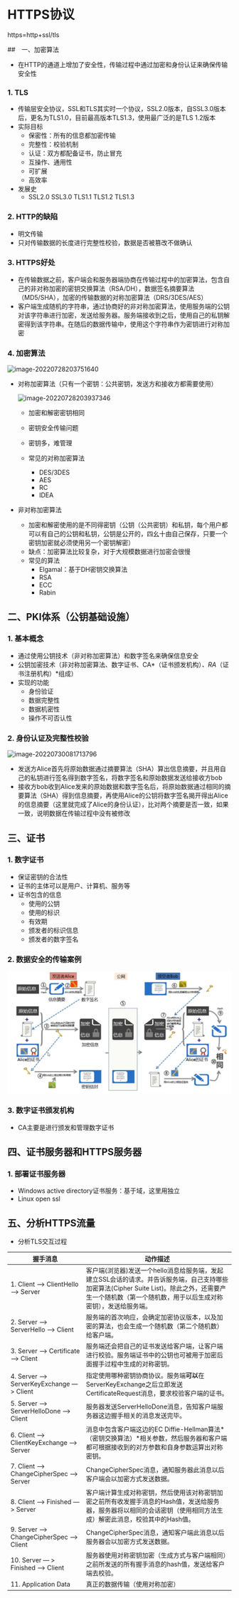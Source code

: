 # HTTPS协议

https=http+ssl/tls

##　一、加密算法

- 在HTTP的通道上增加了安全性，传输过程中通过加密和身份认证来确保传输安全性

### 1. TLS

- 传输层安全协议，SSL和TLS其实时一个协议，SSL2.0版本，自SSL3.0版本后，更名为TLS1.0，目前最高版本TLS1.3，使用最广泛的是TLS 1.2版本
- 实际目标
  - 保密性：所有的信息都加密传输
  - 完整性：校验机制
  - 认证：双方都配备证书，防止冒充
  - 互操作、通用性
  - 可扩展
  - 高效率
- 发展史
  - SSL2.0	SSL3.0	TLS1.1	TLS1.2	TLS1.3

### 2. HTTP的缺陷

- 明文传输
- 只对传输数据的长度进行完整性校验，数据是否被篡改不做确认

### 3. HTTPS好处

- 在传输数据之前，客户端会和服务器端协商在传输过程中的加密算法，包含自己的非对称加密的密钥交换算法（RSA/DH），数据签名摘要算法（MD5/SHA），加密的传输数据的对称加密算法（DRS/3DES/AES）
- 客户端生成随机的字符串，通过协商好的非对称加密算法，使用服务端的公钥对该字符串进行加密，发送给服务器。服务端接收到之后，使用自己的私钥解密得到该字符串。在随后的数据传输中，使用这个字符串作为密钥进行对称加密

### 4. 加密算法

![image-20220728203751640](..\..\picture\64425cd852db469ca28a6b512a4d9621.png)

- 对称加密算法（只有一个密钥：公共密钥，发送方和接收方都需要使用）

  ![image-20220728203937346](..\..\picture\65427510e39541b7982aadcb84f05b8e.png)

  - 加密和解密密钥相同
  - 密钥安全传输问题
  - 密钥多，难管理
  - 常见的对称加密算法

    - DES/3DES
    - AES
    - RC
    - IDEA

- 非对称加密算法
  - 加密和解密使用的是不同得密钥（公钥（公共密钥）和私钥，每个用户都可以有自己的公钥和私钥，公钥是公开的，四幺十由自己保存，只要一个密钥加密就必须使用另一个密钥解密）
  - 缺点：加密算法比较复杂，对于大规模数据进行加密会很慢
  - 常见的算法
    - Elgamal：基于DH密钥交换算法
    - RSA
    - ECC
    - Rabin

## 二、PKI体系（公钥基础设施）

### 1. 基本概念

- 通过使用公钥技术（非对称加密算法）和数字签名来确保信息安全
- 公钥加密技术（非对称加密算法、数字证书、CA*（证书颁发机构）*、RA*（证书注册机构）*组成）
- 实现的功能
  - 身份验证
  - 数据完整性
  - 数据机密性
  - 操作不可否认性

### 2. 身份认证及完整性校验

![image-20220730081713796](..\..\picture\34963e1844204abbb7f28f99767f0fa3.png)

- 发送方Alice首先将原始数据通过摘要算法（SHA）算出信息摘要，并且用自己的私钥进行签名得到数字签名，将数字签名和原始数据发送给接收方bob
- 接收方bob收到Alice发来的原始数据和数字签名后，将原始数据通过相同的摘要算法（SHA）得到信息摘要，再使用Alice的公钥将数字签名揭开得出Alice的信息摘要（这里就完成了Alice的身份认证），比对两个摘要是否一致，如果一致，说明数据在传输过程中没有被修改

## 三、证书

### 1. 数字证书

- 保证密钥的合法性
- 证书的主体可以是用户、计算机、服务等
- 证书包含的信息
  - 使用的公钥
  - 使用的标识
  - 有效期
  - 颁发者的标识信息
  - 颁发者的数字签名

### 2. 数据安全的传输案例

![](../../picture/Lk5fYMiq4uHEOTn.png)

### 3. 数字证书颁发机构

- CA主要是进行颁发和管理数字证书

## 四、证书服务器和HTTPS服务器

### 1. 部署证书服务器

- Windows	active directory证书服务：基于域，这里用独立
- Linux	open ssl

## 五、分析HTTPS流量

- 分析TLS交互过程

| 握手消息                                  | 动作描述                                                     |
| ----------------------------------------- | ------------------------------------------------------------ |
| 1. Client —> ClientHello —> Server        | 客户端(浏览器)发送一个hello消息给服务端，发起建立SSL会话的请求。并告诉服务端，自己支持哪些加密算法(Cipher Suite List)。除此之外，还需要产生一个随机数（第一个随机数，用于以后生成对称密钥），发送给服务端。 |
| 2. Server —> ServerHello —> Client        | 服务端的首次响应，会确定加密协议版本，以及加密的算法，也会生成一个随机数（第二个随机数）给客户端。 |
| 3. Server —> Certificate —> Client        | 服务端还会把自己的证书发送给客户端，让客户端进行校验。服务端证书中的公钥也可被用于加密后面握手过程中生成的对称密钥。 |
| 4. Server --> ServerKeyExchange —> Client | 指定使用哪种密钥协商协议。服务端**可以**在ServerKeyExchange之后立即发送CertificateRequest消息，要求校验客户端的证书。 |
| 5. Server —> ServerHelloDone —> Client    | 服务器发送ServerHelloDone消息，告知客户端服务器这边握手相关的消息发送完毕。 |
| 6. Client —> ClientKeyExchange —> Server  | 消息中包含客户端这边的EC Diffie-Hellman算法*（密钥交换算法）*相关参数，然后服务器和客户端都可根据接收到的对方参数和自身参数运算出对称密钥。 |
| 7. Client —> ChangeCipherSpec —> Server   | ChangeCipherSpec消息，通知服务器此消息以后客户端会以加密方式发送数据。 |
| 8. Client —> Finished —> Server           | 客户端计算生成对称密钥，然后使用该对称密钥加密之前所有收发握手消息的Hash值，发送给服务器，服务器将以相同的会话密钥（使用相同方法生成）解密此消息，校验其中的Hash值。 |
| 9. Server —> ChangeCipherSpec —> Client   | ChangeCipherSpec消息，通知客户端此消息以后服务器会以加密方式发送数据。 |
| 10. Server — > Finished —> Client         | 服务器使用对称密钥加密（生成方式与客户端相同）之前所发送的所有握手消息的hash值，发送给客户端去校验。 |
| 11. Application Data                      | 真正的数据传输（使用对称加密）                               |
